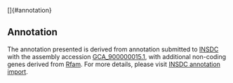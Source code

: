 []{#annotation}

Annotation
----------

The annotation presented is derived from annotation submitted to
[INSDC](http://www.insdc.org) with the assembly accession
[GCA\_900000015.1](http://www.ebi.ac.uk/ena/data/view/GCA_900000015.1),
with additional non-coding genes derived from
[Rfam](http://rfam.xfam.org/). For more details, please visit [INSDC
annotation
import](http://ensemblgenomes.org/info/data/insdc_annotation).
